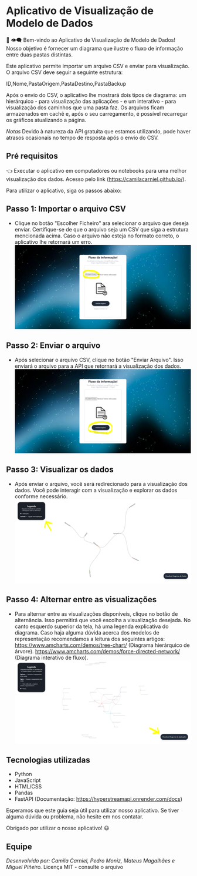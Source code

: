 # Aplicativo de Visualização de Modelo de Dados

:wave: :eye_speech_bubble: Bem-vindo ao Aplicativo de Visualização de Modelo de Dados! Nosso objetivo é fornecer um diagrama que ilustre o fluxo de informação entre duas pastas distintas. 

Este aplicativo permite importar um arquivo CSV e enviar para visualização. O arquivo CSV deve seguir a seguinte estrutura:


ID,Nome,PastaOrigem,PastaDestino,PastaBackup


Após o envio do CSV, o aplicativo lhe mostrará dois tipos de diagrama: um hierárquico - para visualização das aplicações - e um interativo - para visualização dos caminhos que uma pasta faz. Os arquivos ficam armazenados em cachê e, após o seu carregamento, é possível recarregar os gráficos atualizando a página.

*Notas* Devido  à natureza da API gratuita que estamos utilizando, pode haver atrasos ocasionais no tempo de resposta após o envio do CSV.

## Pré requisitos
:point_left:  Executar o aplicativo em computadores ou notebooks para uma melhor visualização dos dados. Acesso pelo link (https://camilacarniel.github.io/). 

Para utilizar o aplicativo, siga os passos abaixo:

## Passo 1: Importar o arquivo CSV

- Clique no botão "Escolher Ficheiro" ara selecionar o arquivo que deseja enviar. Certifique-se de que o arquivo seja um CSV que siga a estrutura mencionada acima. Caso o arquivo não esteja no formato correto, o aplicativo lhe retornará um erro.
[![Importar CSV](https://github.com/camilacarniel/camilacarniel.github.io/blob/main/Captura%201.PNG "Importar CSV")](https://github.com/camilacarniel/camilacarniel.github.io/blob/main/Captura%201.PNG "Importar CSV")

## Passo 2: Enviar o arquivo

- Após selecionar o arquivo CSV, clique no botão "Enviar Arquivo". Isso enviará o arquivo para a API que retornará a visualização dos dados.
[![Enviar o arquivo](https://github.com/camilacarniel/camilacarniel.github.io/blob/main/Captura%202.PNG "Enviar o arquivo")](http://https://github.com/camilacarniel/camilacarniel.github.io/blob/main/Captura%202.PNG "Enviar o arquivo")

## Passo 3: Visualizar os dados

- Após enviar o arquivo, você será redirecionado para a visualização dos dados. Você pode interagir com a visualização e explorar os dados conforme necessário.
[![Visualizar os dados](https://github.com/camilacarniel/camilacarniel.github.io/blob/main/Captura%204.PNG "Visualizar os dados")](http://https://github.com/camilacarniel/camilacarniel.github.io/blob/main/Captura%204.PNG "Visualizar os dados")

## Passo 4: Alternar entre as visualizações

- Para alternar entre as visualizações disponíveis, clique no botão de alternância. Isso permitirá que você escolha a visualização desejada. No canto esquerdo superior da tela, há uma legenda explicativa do diagrama. Caso haja alguma dúvida acerca dos modelos de representação recomendamos a leitura dos seguintes artigos:
https://www.amcharts.com/demos/tree-chart/ (Diagrama hierárquico de árvore).
https://www.amcharts.com/demos/force-directed-network/ (Diagrama interativo de fluxo).
[![Alternar as visualizações](https://github.com/camilacarniel/camilacarniel.github.io/blob/main/Captura%203.PNG "Alternar as visualizações")](http://https://github.com/camilacarniel/camilacarniel.github.io/blob/main/Captura%203.PNG "Alternar as visualizações")

## Tecnologias utilizadas
- Python
- JavaScript
- HTML/CSS
- Pandas
- FastAPI (Documentação: https://hyperstreamapi.onrender.com/docs)

Esperamos que este guia seja útil para utilizar nosso aplicativo. Se tiver alguma dúvida ou problema, não hesite em nos contatar.

Obrigado por utilizar o nosso aplicativo! :smiley:

## Equipe
*Desenvolvido por: Camila Carniel, Pedro Moniz, Mateus Magalhães e Miguel Piñeiro.*
Licença MIT - consulte o arquivo

